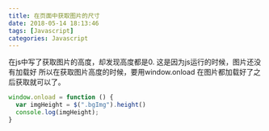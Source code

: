 ```yaml
---
title: 在页面中获取图片的尺寸
date: 2018-05-14 18:13:46
tags: [Javascript]
categories: Javascript
---
```

在js中写了获取图片的高度，却发现高度都是0.
这是因为js运行的时候，图片还没有加载好
所以在获取图片高度的时候，要用window.onload
在图片都加载好了之后获取就可以了。

```javascript
window.onload = function () {
  var imgHeight = $(".bgImg").height()
  console.log(imgHeight);
}
```